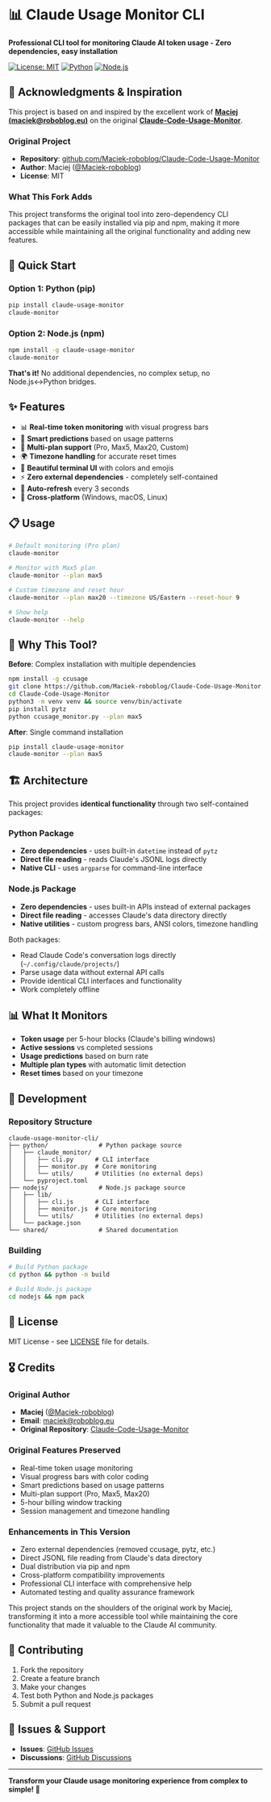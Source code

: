# 📊 Claude Usage Monitor CLI

**Professional CLI tool for monitoring Claude AI token usage - Zero dependencies, easy installation**

[![License: MIT](https://img.shields.io/badge/License-MIT-yellow.svg)](https://opensource.org/licenses/MIT)
[![Python](https://img.shields.io/badge/Python-3.7+-blue.svg)](https://www.python.org/)
[![Node.js](https://img.shields.io/badge/Node.js-14+-green.svg)](https://nodejs.org/)

## 🙏 **Acknowledgments & Inspiration**

This project is based on and inspired by the excellent work of **[Maciej (maciek@roboblog.eu)](https://github.com/Maciek-roboblog)** on the original **[Claude-Code-Usage-Monitor](https://github.com/Maciek-roboblog/Claude-Code-Usage-Monitor)**.

### **Original Project**
- **Repository**: [github.com/Maciek-roboblog/Claude-Code-Usage-Monitor](https://github.com/Maciek-roboblog/Claude-Code-Usage-Monitor)
- **Author**: Maciej ([@Maciek-roboblog](https://github.com/Maciek-roboblog))
- **License**: MIT

### **What This Fork Adds**
This project transforms the original tool into zero-dependency CLI packages that can be easily installed via pip and npm, making it more accessible while maintaining all the original functionality and adding new features.

## 🚀 **Quick Start**

### **Option 1: Python (pip)**
```bash
pip install claude-usage-monitor
claude-monitor
```

### **Option 2: Node.js (npm)**
```bash
npm install -g claude-usage-monitor  
claude-monitor
```

**That's it!** No additional dependencies, no complex setup, no Node.js↔Python bridges.

## ✨ **Features**

- 📊 **Real-time token monitoring** with visual progress bars
- 🔮 **Smart predictions** based on usage patterns
- 🎯 **Multi-plan support** (Pro, Max5, Max20, Custom)
- 🌍 **Timezone handling** for accurate reset times
- 🎨 **Beautiful terminal UI** with colors and emojis
- ⚡ **Zero external dependencies** - completely self-contained
- 🔄 **Auto-refresh** every 3 seconds
- 📱 **Cross-platform** (Windows, macOS, Linux)

## 📋 **Usage**

```bash
# Default monitoring (Pro plan)
claude-monitor

# Monitor with Max5 plan
claude-monitor --plan max5

# Custom timezone and reset hour
claude-monitor --plan max20 --timezone US/Eastern --reset-hour 9

# Show help
claude-monitor --help
```

## 🎯 **Why This Tool?**

**Before**: Complex installation with multiple dependencies
```bash
npm install -g ccusage
git clone https://github.com/Maciek-roboblog/Claude-Code-Usage-Monitor.git
cd Claude-Code-Usage-Monitor  
python3 -m venv venv && source venv/bin/activate
pip install pytz
python ccusage_monitor.py --plan max5
```

**After**: Single command installation
```bash
pip install claude-usage-monitor
claude-monitor --plan max5
```

## 🏗️ **Architecture**

This project provides **identical functionality** through two self-contained packages:

### **Python Package**
- **Zero dependencies** - uses built-in `datetime` instead of `pytz`
- **Direct file reading** - reads Claude's JSONL logs directly
- **Native CLI** - uses `argparse` for command-line interface

### **Node.js Package**  
- **Zero dependencies** - uses built-in APIs instead of external packages
- **Direct file reading** - accesses Claude's data directory directly
- **Native utilities** - custom progress bars, ANSI colors, timezone handling

Both packages:
- Read Claude Code's conversation logs directly (`~/.config/claude/projects/`)
- Parse usage data without external API calls
- Provide identical CLI interfaces and functionality
- Work completely offline

## 📊 **What It Monitors**

- **Token usage** per 5-hour blocks (Claude's billing windows)
- **Active sessions** vs completed sessions
- **Usage predictions** based on burn rate
- **Multiple plan types** with automatic limit detection
- **Reset times** based on your timezone

## 🔧 **Development**

### **Repository Structure**
```
claude-usage-monitor-cli/
├── python/              # Python package source
│   ├── claude_monitor/
│   │   ├── cli.py      # CLI interface
│   │   ├── monitor.py  # Core monitoring
│   │   └── utils/      # Utilities (no external deps)
│   └── pyproject.toml
├── nodejs/              # Node.js package source  
│   ├── lib/
│   │   ├── cli.js      # CLI interface
│   │   ├── monitor.js  # Core monitoring
│   │   └── utils/      # Utilities (no external deps)
│   └── package.json
└── shared/              # Shared documentation
```

### **Building**
```bash
# Build Python package
cd python && python -m build

# Build Node.js package
cd nodejs && npm pack
```

## 📄 **License**

MIT License - see [LICENSE](LICENSE) file for details.

## 🎖️ **Credits**

### **Original Author**
- **Maciej** ([@Maciek-roboblog](https://github.com/Maciek-roboblog))
- **Email**: maciek@roboblog.eu
- **Original Repository**: [Claude-Code-Usage-Monitor](https://github.com/Maciek-roboblog/Claude-Code-Usage-Monitor)

### **Original Features Preserved**
- Real-time token usage monitoring
- Visual progress bars with color coding
- Smart predictions based on usage patterns
- Multi-plan support (Pro, Max5, Max20)
- 5-hour billing window tracking
- Session management and timezone handling

### **Enhancements in This Version**
- Zero external dependencies (removed ccusage, pytz, etc.)
- Direct JSONL file reading from Claude's data directory
- Dual distribution via pip and npm
- Cross-platform compatibility improvements
- Professional CLI interface with comprehensive help
- Automated testing and quality assurance framework

This project stands on the shoulders of the original work by Maciej, transforming it into a more accessible tool while maintaining the core functionality that made it valuable to the Claude AI community.

## 🤝 **Contributing**

1. Fork the repository
2. Create a feature branch
3. Make your changes
4. Test both Python and Node.js packages
5. Submit a pull request

## 🐛 **Issues & Support**

- **Issues**: [GitHub Issues](https://github.com/your-username/claude-usage-monitor-cli/issues)
- **Discussions**: [GitHub Discussions](https://github.com/your-username/claude-usage-monitor-cli/discussions)

---

**Transform your Claude usage monitoring experience from complex to simple! 🎉**
